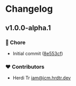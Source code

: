 # Changelog


## v1.0.0-alpha.1


### 🏡 Chore

- Initial commit ([8e553cf](https://github.com/Hrdtr/echo/commit/8e553cf))

### ❤️ Contributors

- Herdi Tr <iam@icm.hrdtr.dev>

